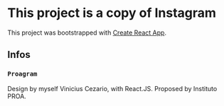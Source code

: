 # This project is a copy of Instagram

This project was bootstrapped with [Create React App](https://github.com/facebook/create-react-app).

## Infos

### `Proagram`

Design by myself Vinicius Cezario, with React.JS.
Proposed by Instituto PROA.